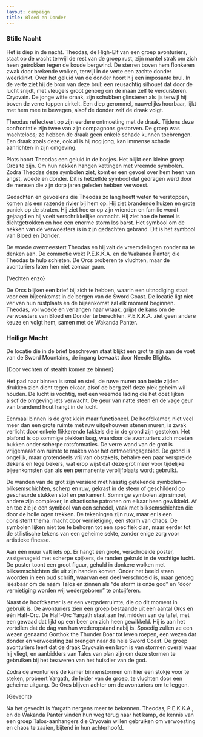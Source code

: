 ```yaml
---
layout: campaign
title: Bloed en Donder
---
```


### Stille Nacht

Het is diep in de nacht. Theodas, de High-Elf van een groep avonturiers, staat op de wacht terwijl de rest van de groep rust, zijn mantel strak om zich heen getrokken tegen de koude bergwind. De sterren boven hem flonkeren zwak door brekende wolken, terwijl in de verte een zachte donder weerklinkt. Over het geluid van de donder hoort hij een imposante brul. In de verte ziet hij de bron van deze brul: een reusachtig silhouet dat door de lucht snijdt, met vleugels groot genoeg om de maan zelf te verduisteren. Cryovain. De jonge witte draak, zijn schubben glinsteren als ijs terwijl hij boven de verre toppen cirkelt. Een diep gerommel, nauwelijks hoorbaar, lijkt met hem mee te bewegen, alsof de donder zelf de draak volgt.

Theodas reflecteert op zijn eerdere ontmoeting met de draak. Tijdens deze confrontatie zijn twee van zijn compagnons gestorven. De groep was machteloos; ze hebben de draak geen enkele schade kunnen toebrengen. Een draak zoals deze, ook al is hij nog jong, kan immense schade aanrichten in zijn omgeving.

Plots hoort Theodas een geluid in de bosjes. Het blijkt een kleine groep Orcs te zijn. Om hun nekken hangen kettingen met vreemde symbolen. Zodra Theodas deze symbolen ziet, komt er een gevoel over hem heen van angst, woede en donder. Dit is hetzelfde symbool dat gedragen werd door de mensen die zijn dorp jaren geleden hebben verwoest.

Gedachten en gevoelens die Theodas zo lang heeft weten te verstoppen, komen als een razende rivier bij hem op. Hij ziet brandende huizen en grote paniek op de straten. Hij ziet hoe er op zijn vrienden en familie wordt gejaagd en hij voelt verschrikkelijke onmacht. Hij ziet hoe de hemel is dichtgetrokken en hoe een enorme storm los barst. Het symbool om de nekken van de verwoesters is in zijn gedachten gebrand. Dit is het symbool van Bloed en Donder.

De woede overmeestert Theodas en hij valt de vreemdelingen zonder na te denken aan. De commotie wekt P.E.K.K.A. en de Wakanda Panter, die Theodas te hulp schieten. De Orcs proberen te vluchten, maar de avonturiers laten hen niet zomaar gaan.

{Vechten enzo}

De Orcs blijken een brief bij zich te hebben, waarin een uitnodiging staat voor een bijeenkomst in de bergen van de Sword Coast. De locatie ligt niet ver van hun rustplaats en de bijeenkomst zal elk moment beginnen. Theodas, vol woede en verlangen naar wraak, grijpt de kans om de verwoesters van Bloed en Donder te berechten. P.E.K.K.A. ziet geen andere keuze en volgt hem, samen met de Wakanda Panter.

### Heilige Macht

De locatie die in de brief beschreven staat blijkt een grot te zijn aan de voet van de Sword Mountains, de ingang bewaakt door Needle Blights.

{Door vechten of stealth komen ze binnen}

Het pad naar binnen is smal en steil, de ruwe muren aan beide zijden drukken zich dicht tegen elkaar, alsof de berg zelf deze plek geheim wil houden. De lucht is vochtig, met een vreemde lading die het doet lijken alsof de omgeving iets verwacht. De geur van natte steen en de vage geur van brandend hout hangt in de lucht.

Eenmaal binnen is de grot klein maar functioneel. De hoofdkamer, niet veel meer dan een grote ruimte met ruw uitgehouwen stenen muren, is zwak verlicht door enkele flikkerende fakkels die in de grond zijn gestoken. Het plafond is op sommige plekken laag, waardoor de avonturiers zich moeten bukken onder scherpe rotsformaties. De verre wand van de grot is vrijgemaakt om ruimte te maken voor het ontmoetingsgebied. De grond is ongelijk, maar grotendeels vrij van obstakels, behalve een paar verspreide dekens en lege bekers, wat erop wijst dat deze grot meer voor tijdelijke bijeenkomsten dan als een permanente verblijfplaats wordt gebruikt.

De wanden van de grot zijn versierd met haastig getekende symbolen—bliksemschichten, scherp en ruw, gekrast in de steen of geschilderd op gescheurde stukken stof en perkament. Sommige symbolen zijn simpel, andere zijn complexer, in chaotische patronen om elkaar heen gewikkeld. Af en toe zie je een symbool van een schedel, vaak met bliksemschichten die door de holle ogen trekken. De tekeningen zijn ruw, maar er is een consistent thema: macht door vernietiging, een storm van chaos. De symbolen lijken niet toe te behoren tot een specifiek clan, maar eerder tot de stilistische tekens van een geheime sekte, zonder enige zorg voor artistieke finesse.

Aan één muur valt iets op. Er hangt een grote, verschroeide poster, vastgenageld met scherpe spijkers, de randen gekruld in de vochtige lucht. De poster toont een groot figuur, gehuld in donkere wolken met bliksemschichten die uit zijn handen komen. Onder het beeld staan woorden in een oud schrift, waarvan een deel verschroeid is, maar genoeg leesbaar om de naam Talos en zinnen als “de storm is onze god” en “door vernietiging worden wij wedergeboren” te ontcijferen.

Naast de hoofdkamer is er een vergaderruimte, die op dit moment in gebruik is. De avonturiers zien een groep bestaande uit een aantal Orcs en één Half-Orc. De Half-Orc Yargath staat aan het midden van de tafel, met een gewaad dat lijkt op een beer om zich heen gewikkeld. Hij is aan het vertellen dat de dag van hun wederopstand nabij is. Spoedig zullen ze een wezen genaamd Gorthok the Thunder Boar tot leven roepen, een wezen dat donder en verwoesting zal brengen naar de hele Sword Coast. De groep avonturiers leert dat de draak Cryovain een bron is van stormen overal waar hij vliegt, en aanbidders van Talos van plan zijn om deze stormen te gebruiken bij het bezweren van het huisdier van de god.

Zodra de avonturiers de kamer binnenstormen om hier een stokje voor te steken, probeert Yargath, de leider van de groep, te vluchten door een geheime uitgang. De Orcs blijven achter om de avonturiers om te leggen.

{Gevecht}

Na het gevecht is Yargath nergens meer te bekennen. Theodas, P.E.K.K.A., en de Wakanda Panter vinden hun weg terug naar het kamp, de kennis van een groep Talos-aanhangers die Cryovain willen gebruiken om verwoesting en chaos te zaaien, bijtend in hun achterhoofd.